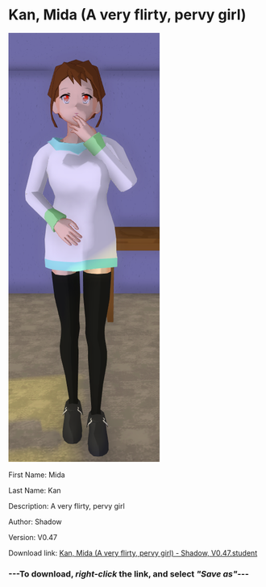 # Kan, Mida (A very flirty, pervy girl)

<img src="https://raw.githubusercontent.com/Arbiter1223/Daigaku-Gurashi-Custom-Students/master/Students/Files/Kan%2C%20Mida%20(A%20very%20flirty%2C%20pervy%20girl).png" title="Kan, Mida (A very flirty, pervy girl) - Shadow, V0.47">

First Name: Mida

Last Name: Kan

Description: A very flirty, pervy girl

Author: Shadow

Version: V0.47

Download link: <a href="https://raw.githubusercontent.com/Arbiter1223/Daigaku-Gurashi-Custom-Students/master/Students/Files/Kan%2C%20Mida%20(A%20very%20flirty%2C%20pervy%20girl)%20-%20Shadow%2C%20V0.47.student">Kan, Mida (A very flirty, pervy girl) - Shadow, V0.47.student</a>

### ---**To download, _right-click_ the link, and select _"Save as"_**---
